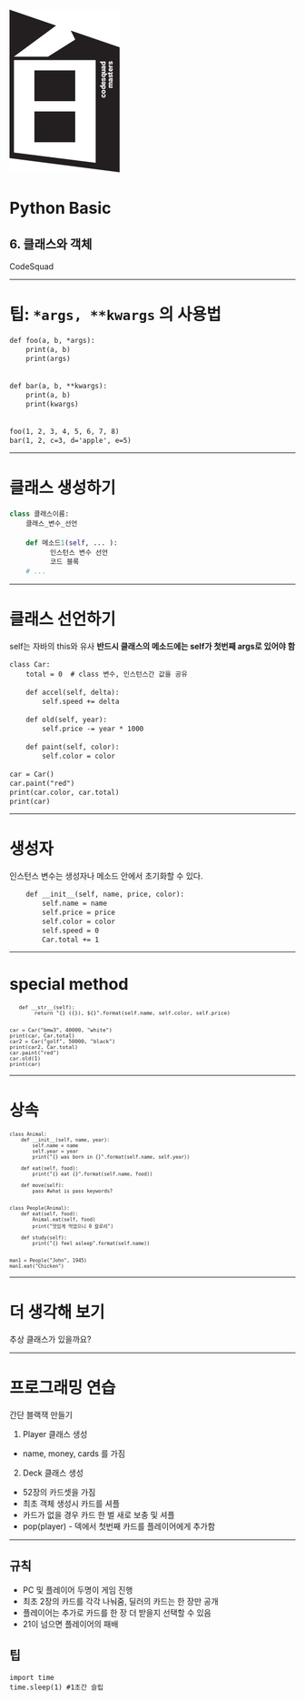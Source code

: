 # ![30%](images/img_white.png)
# Python Basic
## 6. 클래스와 객체 
CodeSquad

---
<!-- page_number: true -->
# 팁:  `*args, **kwargs` 의 사용법 
```
def foo(a, b, *args):
    print(a, b)
    print(args)


def bar(a, b, **kwargs):
    print(a, b)
    print(kwargs)


foo(1, 2, 3, 4, 5, 6, 7, 8)
bar(1, 2, c=3, d='apple', e=5)
```
---
# 클래스 생성하기 
```python
class 클래스이름:
    클래스_변수_선언 
    
    def 메소드1(self, ... ):
          인스턴스 변수 선언 
    	  코드 블록 
    # ...

```

---
# 클래스 선언하기

self는 자바의 this와 유사 
**반드시 클래스의 메소드에는 self가 첫번째 args로 있어야 함** 

```
class Car:
    total = 0  # class 변수, 인스턴스간 값을 공유 

    def accel(self, delta):
        self.speed += delta

    def old(self, year):
        self.price -= year * 1000

    def paint(self, color):
        self.color = color

car = Car()
car.paint("red")
print(car.color, car.total)
print(car)
```
   
---
# 생성자

인스턴스 변수는 생성자나 메소드 안에서 초기화할 수 있다. 
```
    def __init__(self, name, price, color):
        self.name = name
        self.price = price 
        self.color = color
        self.speed = 0 
        Car.total += 1
```

---
# special method
<pre style="font-size:.65em;">
   def __str__(self):
        return "{} ({}), ${}".format(self.name, self.color, self.price)


car = Car("bmw3", 40000, "white")
print(car, Car.total)
car2 = Car("golf", 50000, "black")
print(car2, Car.total)
car.paint("red")
car.old(1)
print(car)
</pre>


---
# 상속 
<pre style="font-size:.6em;">
class Animal:
    def __init__(self, name, year):
        self.name = name
        self.year = year
        print("{} was born in {}".format(self.name, self.year))

    def eat(self, food):
        print("{} eat {}".format(self.name, food))

    def move(self):
        pass #what is pass keywords?


class People(Animal):
    def eat(self, food):
        Animal.eat(self, food)
        print("맛있게 먹었으니 0 칼로리")

    def study(self):
        print("{} feel asleep".format(self.name))


man1 = People("John", 1945)
man1.eat("Chicken")
</pre>

---
# 더 생각해 보기
추상 클래스가 있을까요?


---
# 프로그래밍 연습 
간단 블랙잭 만들기 
1. Player 클래스 생성
- name, money, cards 를 가짐 
2. Deck 클래스 생성
- 52장의 카드셋을 가짐 
- 최초 객체 생성시 카드를 셔플 
- 카드가 없을 경우 카드 한 벌 새로 보충 및 셔플
- pop(player) - 덱에서 첫번째 카드를 플레이어에게 추가함 

---
## 규칙 
- PC 및 플레이어 두명이 게임 진행 
- 최초 2장의 카드를 각각 나눠줌, 딜러의 카드는 한 장만 공개 
- 플레이어는 추가로 카드를 한 장 더 받을지 선택할 수 있음
- 21이 넘으면 플레이어의 패배 

## 팁 
```
import time
time.sleep(1) #1초간 슬립 